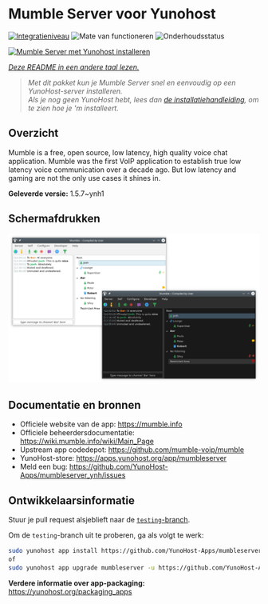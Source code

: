 <!--
NB: Deze README is automatisch gegenereerd door <https://github.com/YunoHost/apps/tree/master/tools/readme_generator>
Hij mag NIET handmatig aangepast worden.
-->

# Mumble Server voor Yunohost

[![Integratieniveau](https://apps.yunohost.org/badge/integration/mumbleserver)](https://ci-apps.yunohost.org/ci/apps/mumbleserver/)
![Mate van functioneren](https://apps.yunohost.org/badge/state/mumbleserver)
![Onderhoudsstatus](https://apps.yunohost.org/badge/maintained/mumbleserver)

[![Mumble Server met Yunohost installeren](https://install-app.yunohost.org/install-with-yunohost.svg)](https://install-app.yunohost.org/?app=mumbleserver)

*[Deze README in een andere taal lezen.](./ALL_README.md)*

> *Met dit pakket kun je Mumble Server snel en eenvoudig op een YunoHost-server installeren.*  
> *Als je nog geen YunoHost hebt, lees dan [de installatiehandleiding](https://yunohost.org/install), om te zien hoe je 'm installeert.*

## Overzicht

Mumble is a free, open source, low latency, high quality voice chat application. Mumble was the first VoIP application to establish true low latency voice communication over a decade ago. But low latency and gaming are not the only use cases it shines in.


**Geleverde versie:** 1.5.7~ynh1

## Schermafdrukken

![Schermafdrukken van Mumble Server](./doc/screenshots/Mumble.png)

## Documentatie en bronnen

- Officiele website van de app: <https://mumble.info>
- Officiele beheerdersdocumentatie: <https://wiki.mumble.info/wiki/Main_Page>
- Upstream app codedepot: <https://github.com/mumble-voip/mumble>
- YunoHost-store: <https://apps.yunohost.org/app/mumbleserver>
- Meld een bug: <https://github.com/YunoHost-Apps/mumbleserver_ynh/issues>

## Ontwikkelaarsinformatie

Stuur je pull request alsjeblieft naar de [`testing`-branch](https://github.com/YunoHost-Apps/mumbleserver_ynh/tree/testing).

Om de `testing`-branch uit te proberen, ga als volgt te werk:

```bash
sudo yunohost app install https://github.com/YunoHost-Apps/mumbleserver_ynh/tree/testing --debug
of
sudo yunohost app upgrade mumbleserver -u https://github.com/YunoHost-Apps/mumbleserver_ynh/tree/testing --debug
```

**Verdere informatie over app-packaging:** <https://yunohost.org/packaging_apps>
